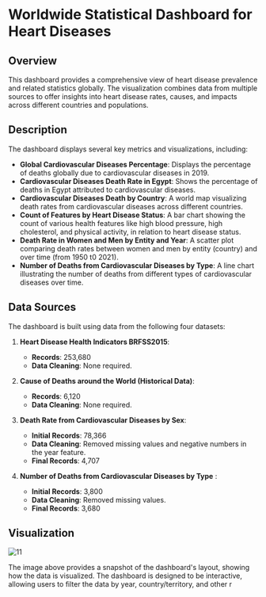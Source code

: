 # Worldwide Statistical Dashboard for Heart Diseases

## Overview
This dashboard provides a comprehensive view of heart disease prevalence and related statistics globally. The visualization combines data from multiple sources to offer insights into heart disease rates, causes, and impacts across different countries and populations.

## Description
The dashboard displays several key metrics and visualizations, including:

- **Global Cardiovascular Diseases Percentage**: Displays the percentage of deaths globally due to cardiovascular diseases in 2019.
- **Cardiovascular Diseases Death Rate in Egypt**: Shows the percentage of deaths in Egypt attributed to cardiovascular diseases.
- **Cardiovascular Diseases Death by Country**: A world map visualizing death rates from cardiovascular diseases across different countries.
- **Count of Features by Heart Disease Status**: A bar chart showing the count of various health features like high blood pressure, high cholesterol, and physical activity, in relation to heart disease status.
- **Death Rate in Women and Men by Entity and Year**: A scatter plot comparing death rates between women and men by entity (country) and over time (from 1950 t0 2021).
- **Number of Deaths from Cardiovascular Diseases by Type**: A line chart illustrating the number of deaths from different types of cardiovascular diseases over time.

## Data Sources
The dashboard is built using data from the following four datasets:

1. **Heart Disease Health Indicators BRFSS2015**:
   - **Records**: 253,680
   - **Data Cleaning**: None required.

2. **Cause of Deaths around the World (Historical Data)**:
   - **Records**: 6,120
   - **Data Cleaning**: None required.

3. **Death Rate from Cardiovascular Diseases by Sex**:
   - **Initial Records**: 78,366
   - **Data Cleaning**: Removed missing values and negative numbers in the year feature.
   - **Final Records**: 4,707

4. **Number of Deaths from Cardiovascular Diseases by Type** :
   - **Initial Records**: 3,800
   - **Data Cleaning**: Removed missing values.
   - **Final Records**: 3,680

## Visualization
![11](https://github.com/user-attachments/assets/91d0c89e-3e95-443e-a717-e289d40af9af)

The image above provides a snapshot of the dashboard's layout, showing how the data is visualized. The dashboard is designed to be interactive, allowing users to filter the data by year, country/territory, and other r
